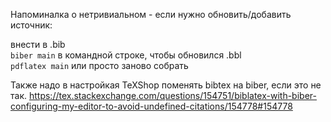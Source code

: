 Напоминалка о нетривиальном - если нужно обновить/добавить источник:

внести в .bib  
`biber main` в командной строке, чтобы обновился .bbl  
`pdflatex main` или просто заново собрать

Также надо в настройкая TeXShop поменять bibtex на biber, если это не так. 
https://tex.stackexchange.com/questions/154751/biblatex-with-biber-configuring-my-editor-to-avoid-undefined-citations/154778#154778
